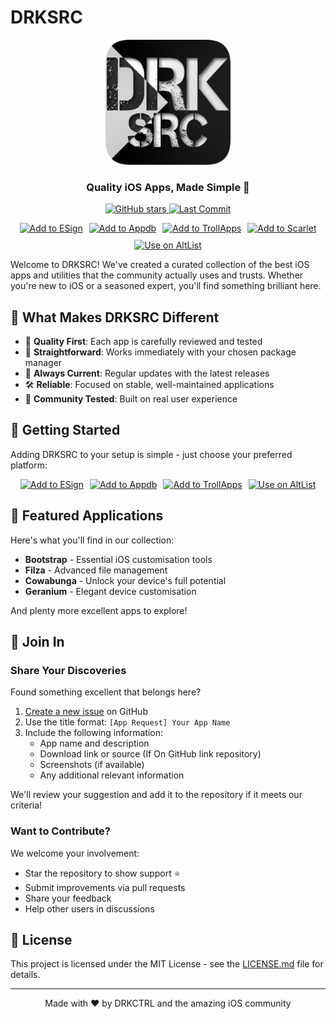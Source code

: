 # DRKSRC

<div align="center">
  
<img src="assets/DRKSRC.png" width="200" alt="DRKSRC Logo"/>

### Quality iOS Apps, Made Simple 🎉

  <p>
    <a href="https://github.com/DRKCTRL/DRKSRC/stargazers">
      <img src="https://img.shields.io/github/stars/DRKCTRL/DRKSRC?style=flat-square" alt="GitHub stars"/>
    </a>
    <a href="https://github.com/DRKCTRL/DRKSRC/commits">
      <img src="https://img.shields.io/github/last-commit/DRKCTRL/DRKSRC?style=flat-square" alt="Last Commit"/>
    </a>
  </p>

  <p style="display: flex; gap: 10px; justify-content: center; flex-wrap: wrap;">
    <a href="https://fwuf.in/#/esign://addsource?url=https://raw.githubusercontent.com/DRKCTRL/DRKSRC/main/esign.json">
      <img src="https://img.shields.io/badge/Add%20to%20ESign-%20blue?style=for-the-badge&color=1e90ff" alt="Add to ESign">
    </a>
    <a href="https://appdb.to/repos/import?url=https://raw.githubusercontent.com/DRKCTRL/DRKSRC/main/altstore.json">
      <img src="https://img.shields.io/badge/Add%20to%20Appdb-%20blue?style=for-the-badge&color=0048ba" alt="Add to Appdb">
    </a>
    <a href="https://fwuf.in/#/trollapps://add?url=https://raw.githubusercontent.com/DRKCTRL/DRKSRC/main/trollapps.json">
      <img src="https://img.shields.io/badge/Add%20to%20TrollApps-%20blue?style=for-the-badge&color=B85CFD" alt="Add to TrollApps">
    </a>
    <a href="https://fwuf.in/#/scarlet://add?url=https://raw.githubusercontent.com/DRKCTRL/DRKSRC/main/scarlet.json">
      <img src="https://img.shields.io/badge/Add%20to%20Scarlet-%20blue?style=for-the-badge&color=ff0000" alt="Add to Scarlet">
    </a>
    <a href="https://s0n1c.ca/altlist/">
      <img src="https://img.shields.io/badge/Use%20on%20AltList-%20black?style=for-the-badge&color=0f7c7f" alt="Use on AltList">
    </a>
  </p>
</div>

Welcome to DRKSRC! We've created a curated collection of the best iOS apps and utilities that the community actually uses and trusts. Whether you're new to iOS or a seasoned expert, you'll find something brilliant here.

## 🚀 What Makes DRKSRC Different

- 📱 **Quality First**: Each app is carefully reviewed and tested
- 🎯 **Straightforward**: Works immediately with your chosen package manager
- 🔄 **Always Current**: Regular updates with the latest releases
- 🛠️ **Reliable**: Focused on stable, well-maintained applications
- 💪 **Community Tested**: Built on real user experience

## 📲 Getting Started

Adding DRKSRC to your setup is simple - just choose your preferred platform:

  <p style="display: flex; gap: 10px; justify-content: center; flex-wrap: wrap;">
    <a href="https://fwuf.in/#/esign://addsource?url=https://raw.githubusercontent.com/DRKCTRL/DRKSRC/main/repo.json">
      <img src="https://img.shields.io/badge/Add%20to%20ESign-%20blue?style=for-the-badge&color=1e90ff" alt="Add to ESign">
    </a>
    <a href="https://appdb.to/repos/import?url=https://raw.githubusercontent.com/DRKCTRL/DRKSRC/main/repo.json">
      <img src="https://img.shields.io/badge/Add%20to%20Appdb-%20blue?style=for-the-badge&color=0048ba" alt="Add to Appdb">
    </a>
    <a href="https://fwuf.in/#/trollapps://add?url=https://raw.githubusercontent.com/DRKCTRL/DRKSRC/main/repo.json">
      <img src="https://img.shields.io/badge/Add%20to%20TrollApps-%20blue?style=for-the-badge&color=B85CFD" alt="Add to TrollApps">
    </a>
    <a href="https://s0n1c.ca/altlist/">
      <img src="https://img.shields.io/badge/Use%20on%20AltList-%20black?style=for-the-badge&color=0f7c7f" alt="Use on AltList">
    </a>
  </p>

## 🌟 Featured Applications

Here's what you'll find in our collection:

- **Bootstrap** - Essential iOS customisation tools
- **Filza** - Advanced file management
- **Cowabunga** - Unlock your device's full potential
- **Geranium** - Elegant device customisation

And plenty more excellent apps to explore!

## 🤝 Join In

### Share Your Discoveries

Found something excellent that belongs here?

1. [Create a new issue](https://github.com/DRKCTRL/DRKSRC/issues/new) on GitHub
2. Use the title format: `[App Request] Your App Name`
3. Include the following information:
   - App name and description
   - Download link or source (If On GitHub link repository)
   - Screenshots (if available)
   - Any additional relevant information

We'll review your suggestion and add it to the repository if it meets our criteria!

### Want to Contribute?

We welcome your involvement:
- Star the repository to show support ⭐
- Submit improvements via pull requests
- Share your feedback
- Help other users in discussions

## 📄 License

This project is licensed under the MIT License - see the [LICENSE.md](LICENSE.md) file for details.

---

<div align="center">
  Made with ❤️ by DRKCTRL and the amazing iOS community
</div>
